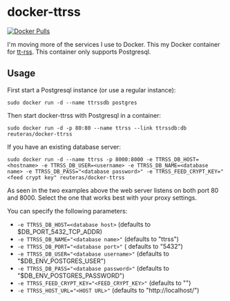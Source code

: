 # docker-ttrss

[![Docker Pulls](https://img.shields.io/docker/pulls/reuteras/docker-ttrss.svg?style=plastic)](https://hub.docker.com/r/reuteras/docker-ttrss/)


I'm moving more of the services I use to Docker. This my Docker container for [tt-rss](https://tt-rss.org/). This container only supports Postgresql.

## Usage

First start a Postgresql instance (or use a regular instance):

    sudo docker run -d --name ttrssdb postgres

Then start docker-ttrss with Postgresql in a container:

    sudo docker run -d -p 80:80 --name ttrss --link ttrssdb:db reuteras/docker-ttrss

If you have an existing database server:

    sudo docker run -d --name ttrss -p 8000:8000 -e TTRSS_DB_HOST=<hostname> -e TTRSS_DB_USER=<username> -e TTRSS_DB_NAME=<database name> -e TTRSS_DB_PASS="<database password>" -e TTRSS_FEED_CRYPT_KEY="<feed crypt key" reuteras/docker-ttrss

As seen in the two examples above the web server listens on both port 80 and 8000. Select the one that works best with your proxy settings.

You can specify the following parameters:

* `-e TTRSS_DB_HOST=<database host>` (defaults to $DB_PORT_5432_TCP_ADDR)
* `-e TTRSS_DB_NAME="<database name>"` (defaults to "ttrss")
* `-e TTRSS_DB_PORT="<database port>"` ( defaults to "5432")
* `-e TTRSS_DB_USER="<database username>"` (defaults to "$DB_ENV_POSTGRES_USER")
* `-e TTRSS_DB_PASS="<database password>"` (defaults to "$DB_ENV_POSTGRES_PASSWORD")
* `-e TTRSS_FEED_CRYPT_KEY="<FEED_CRYPT_KEY>"` (defaults to "")
* `-e TTRSS_HOST_URL="<HOST URL>"` (defaults to "http://localhost/")

